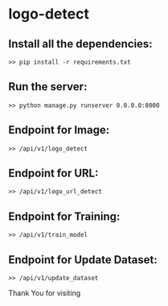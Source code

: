 # logo-detect

## Install all the dependencies:
	>> pip install -r requirements.txt

## Run the server:
	>> python manage.py runserver 0.0.0.0:8000

## Endpoint for Image:
	>> /api/v1/logo_detect
## Endpoint for URL:
	>> /api/v1/logo_url_detect
## Endpoint for Training:
	>> /api/v1/train_model
## Endpoint for Update Dataset:
	>> /api/v1/update_dataset

Thank You for visiting